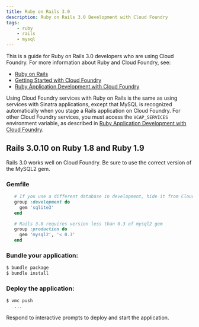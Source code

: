 ```yaml
---
title: Ruby on Rails 3.0
description: Ruby on Rails 3.0 Development with Cloud Foundry
tags:
    - ruby
    - rails
    - mysql
---
```


This is a guide for Ruby on Rails 3.0 developers who are using Cloud Foundry.
For more information about Ruby and Cloud Foundry, see:

+  [Ruby on Rails](http://rubyonrails.org/)
+  [Getting Started with Cloud Foundry](/getting-started.html)
+  [Ruby Application Development with Cloud Foundry](ruby.html)

Using Cloud Foundry services with Ruby on Rails is the same as using services with Sinatra applications, except that MySQL is recognized automatically when you stage a Rails application on Cloud Foundry. For other Cloud Foundry services, you must access the `VCAP_SERVICES` environment variable, as described in [Ruby Application Development with Cloud Foundry](/frameworks/ruby/ruby.html#using-cloud-foundry-services).

## Rails 3.0.10 on Ruby 1.8 and Ruby 1.9

Rails 3.0 works well on Cloud Foundry. Be sure to use the correct version of the MySQL2 gem.

### Gemfile

```ruby
   # If you use a different database in development, hide it from Cloud Foundry
   group :development do
     gem 'sqlite3'
   end

   # Rails 3.0 requires version less than 0.3 of mysql2 gem
   group :production do
     gem 'mysql2', '< 0.3'
   end
```

### Bundle your application:

```bash
$ bundle package
$ bundle install
```

### Deploy the application:

```bash
$ vmc push
   ...
```

Respond to interactive prompts to deploy and start the application.

